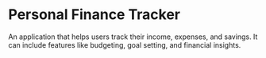 # Personal Finance Tracker
An application that helps users track their income, expenses, and savings. It can include features like budgeting, goal setting, and financial insights.
